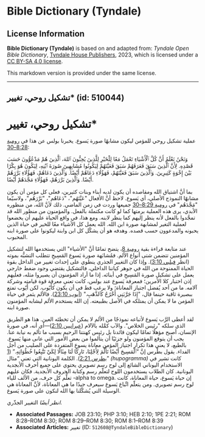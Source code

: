 # Bible Dictionary (Tyndale)

## License Information

**Bible Dictionary (Tyndale)** is based on and adapted from: _Tyndale Open Bible Dictionary_, [Tyndale House Publishers](https://tyndaleopenresources.com/), 2023, which is licensed under a [CC BY-SA 4.0 license](https://creativecommons.org/licenses/by-sa/4.0/legalcode.en).

This markdown version is provided under the same license.



--------------------------------

## تشكيل روحي، تغيير* (id: 510044)

تشكيل روحي، تغيير\*
===================

عملية تشكيل روحي للمؤمن ليكون مشابهًا صورة يَسوع. يخبرنا بولس عن هذا في [رومية 8:28–30](https://ref.ly/Rom8:28-Rom8:30):

 وَنَحْنُ نَعْلَمُ أَنَّ كُلَّ ٱلْأَشْيَاءِ تَعْمَلُ مَعًا لِلْخَيْرِ لِلَّذِينَ يُحِبُّونَ ٱللهَ، ٱلَّذِينَ هُمْ مَدْعُوُّونَ حَسَبَ قَصْدِهِ. لِأَنَّ ٱلَّذِينَ سَبَقَ فَعَرَفَهُمْ سَبَقَ فَعَيَّنَهُمْ لِيَكُونُوا مُشَابِهِينَ صُورَةَ ٱبْنِهِ، لِيَكُونَ هُوَ بِكْرًا بَيْنَ إِخْوَةٍ كَثِيرِينَ. وَٱلَّذِينَ سَبَقَ فَعَيَّنَهُمْ، فَهَؤُلَاءِ دَعَاهُمْ أَيْضًا. وَٱلَّذِينَ دَعَاهُمْ، فَهَؤُلَاءِ بَرَّرَهُمْ أَيْضًا. وَٱلَّذِينَ بَرَّرَهُمْ، فَهَؤُلَاءِ مَجَّدَهُمْ أَيْضًا.

بما أنَّ اشتياق الله ومقاصده أن يكون لديه أبناء وبنات كثيرين، فعلى كل مؤمن أن يكون مشابهًا النموذج الأصلي، أي يَسوع. لاحظ أنَّ الأفعال "عَيَّنَهُم"، "دَعَاهُم"، "بَرَّرَهُم"، ولاسيّما "مَجَّدَهُم" في [رومية 8:29–30](https://ref.ly/Rom8:29-Rom8:30) جميعها وردت في زمن الماضي. ذلك لأنَّ الله، من منظوره الأبدي، يرى هذه العملية برمتها كما لو كانت مكتملة بالفعل. والمؤمنون من منظور الله قد تمجَّدوا بالفعل لأنه ينظر إليهم كما ينظر لابنه. ومع هذا، في واقع الحياة عليهم أن يخضعوا لعملية التغير لمشابهة صورة ابن الله. الله يعمل كل الأشياء معًا للخير في حياة الذين يحبونه والمدعوون حسب قصده. وهدفه هو أن يشكّل كل ابن وابنة ليكونوا على صورة ابنه المحبوب.

عند متابعة قراءة بقية [رومية 8](https://ref.ly/Rom8:1-Rom8:39)، يتضح تمامًا أنَّ "الأشياء" التي يستخدمها الله لتشكيل المؤمنين تتضمن شتى أنواع الألم. فمُشابَهة صورة يَسوع المَسِيحِ تتطلب التشبُّه بموته (انظر [فيلبي 3:10](https://ref.ly/Phil3:10)). وإذا كان التغيير الجذري ينطوي على إحداث تغيير من الداخل بقوة الحياة الممنوحة من الله في جوهر كياننا الداخلي، فالتشكيل يقتضي وجود ضغط خارجي يعمل على تشكيل صورة المَسِيحِ في أبنائه. إذا ما أراد المؤمنون أن يصيروا مثله، فعليهم إذن اختبار كلا الأمرين؛ فمعرفة يَسوع عند بولس، كانت تعني معرفة قوة قيامته وشركة آلامه. ما من أحد يُفضل اجتياز المعاناة؛ ولا يرغب قط في أن يكون كأَيّوب. لكن أَيّوب تمتع ببصيرة ثاقبة حينما قال، "إِذَا جَرَّبَنِي أَخْرُجُ كَٱلذَّهَبِ." ([أيوب 23:10](https://ref.ly/Job23:10)). فالألم يثمر في حياة المؤمن ما لا يمكن أن يمتلكه في الأصل بطبيعته. إن الله يستخدم الألم ليشابه المؤمنون صورة ابنه.

لقد أعطى الرَّب يَسوع لأتباعه نموذجًا من الألم لا يمكن أن تخطئه العين. هذا هو الطريق الذي سلكه "رئيس الخلاص". والآب كمَّله بالآلام ([عبرانيين 2:10](https://ref.ly/Heb2:10))—أي أنه، في صورة الإنسان، أصبح مؤهلًا تمامًا ليكون قائدنا بل رئيس كهنتنا الرحيم بسبب ما تألم به نيابة عنا. يجب أن يتوقع المؤمنون ولو جزئيًا أن يتألموا من بعض الأمور التي عانى منها يَسوع. بالطبع، لا يعني هذا تكرار اجتياز المؤمن معاناة يسوع المتفردة على الصليب من أجل الفداء. يقول بطْرس إنَّ “ٱلْمَسِيحَ أَيْضًا تَأَلَّمَ لِأَجْلِنَا، تَارِكًا لَنَا مِثَالًا لِكَيْ تَتَّبِعُوا خُطُوَاتِهِ.” ([1 بطرس 2:21](https://ref.ly/1Pet2:21)). الكلمة اليونانية التي تعني “مثال” *(*hupogramma*)* كانت تشير في الاستخدام اليوناني الشائع إلى لوح رسم تصويري يحتوي على جميع أحرف الأبجدية اليونانية. كان الطلاب يستخدمون اللوح لتعلّم رسم وكتابة الحروف الأبجدية. فكان عليهم تعلُّم كل حرف، من الألف للياء \-alpha to omega. إن حياة يَسوع، حياة المعاناة، كانت لوح رسم تصويري. ومن يتعلّم اتِّباع يَسوع سيعرف جيدًا ما هي المعاناة، لأنَّ المعاناة هي الوسيلة التي يُشكّلنا بها الله لنكون على صورة يَسوع.

*انظر أيضًا* التغيير الجذّري.

* **Associated Passages:** JOB 23:10; PHP 3:10; HEB 2:10; 1PE 2:21; ROM 8:28–ROM 8:30; ROM 8:29–ROM 8:30; ROM 8:1–ROM 8:39
* **Associated Articles:** تغيير (ID: `512608@TyndaleBibleDictionary`)

